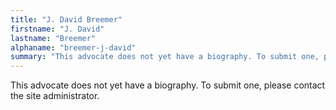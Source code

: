 ```yaml
---
title: "J. David Breemer"
firstname: "J. David"
lastname: "Breemer"
alphaname: "breemer-j-david"
summary: "This advocate does not yet have a biography. To submit one, please contact the site administrator."
---
```

This advocate does not yet have a biography. To submit one, please contact the site administrator.


